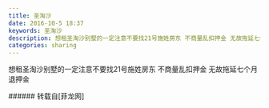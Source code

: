 ```yaml
---
title: 圣淘沙
date: 2016-10-5 18:37
keywords: 圣淘沙
description: 想租圣淘沙别墅的一定注意不要找21号施姓房东 不商量乱扣押金 无故拖延七个月退押金
categories: sharing
---
```

<td class="t_f" id="postmessage_406279">

想租圣淘沙别墅的一定注意不要找21号施姓房东 不商量乱扣押金 无故拖延七个月退押金<br/>
</td>
###### 转载自[菲龙网]